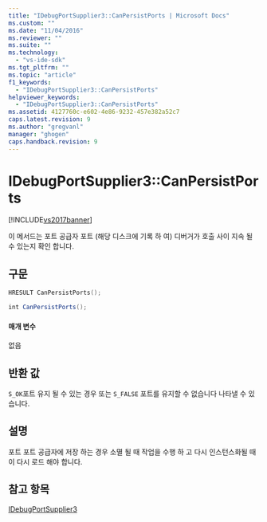 ```yaml
---
title: "IDebugPortSupplier3::CanPersistPorts | Microsoft Docs"
ms.custom: ""
ms.date: "11/04/2016"
ms.reviewer: ""
ms.suite: ""
ms.technology: 
  - "vs-ide-sdk"
ms.tgt_pltfrm: ""
ms.topic: "article"
f1_keywords: 
  - "IDebugPortSupplier3::CanPersistPorts"
helpviewer_keywords: 
  - "IDebugPortSupplier3::CanPersistPorts"
ms.assetid: 4127760c-e602-4e86-9232-457e382a52c7
caps.latest.revision: 9
ms.author: "gregvanl"
manager: "ghogen"
caps.handback.revision: 9
---
```

# IDebugPortSupplier3::CanPersistPorts
[!INCLUDE[vs2017banner](../../../code-quality/includes/vs2017banner.md)]

이 메서드는 포트 공급자 포트 \(해당 디스크에 기록 하 여\) 디버거가 호출 사이 지속 될 수 있는지 확인 합니다.  
  
## 구문  
  
```cpp  
HRESULT CanPersistPorts();  
```  
  
```c#  
int CanPersistPorts();  
```  
  
#### 매개 변수  
 없음  
  
## 반환 값  
 `S_OK`포트 유지 될 수 있는 경우 또는 `S_FALSE` 포트를 유지할 수 없습니다 나타낼 수 있습니다.  
  
## 설명  
 포트 포트 공급자에 저장 하는 경우 소멸 될 때 작업을 수행 하 고 다시 인스턴스화될 때이 다시 로드 해야 합니다.  
  
## 참고 항목  
 [IDebugPortSupplier3](../../../extensibility/debugger/reference/idebugportsupplier3.md)